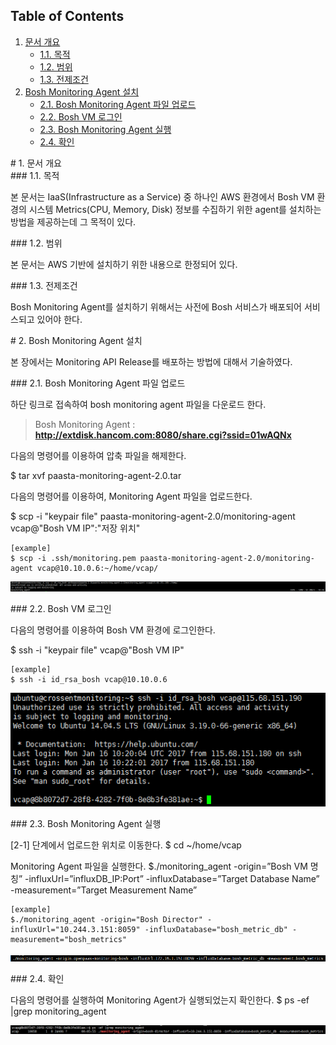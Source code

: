 ## Table of Contents
1. [문서 개요](#1)
     * [1.1. 목적](#2)
     * [1.2. 범위](#3)
     * [1.3. 전제조건](#4)
2. [Bosh Monitoring Agent 설치](#5)
     * [2.1.  Bosh Monitoring Agent 파일 업로드](#6)
     * [2.2.  Bosh VM 로그인](#7)
     * [2.3.  Bosh Monitoring Agent 실행](#8)
     * [2.4.  확인](#9)

<div id='1'></div>
# 1. 문서 개요

<div id='2'></div>
### 1.1. 목적
      
본 문서는 IaaS(Infrastructure as a Service) 중 하나인 AWS 환경에서 Bosh VM 환경의 시스템 Metrics(CPU, Memory, Disk) 정보를 수집하기 위한 agent를  설치하는 방법을 제공하는데 그 목적이 있다.

<div id='3'></div>
### 1.2. 범위
      
본 문서는 AWS 기반에 설치하기 위한 내용으로 한정되어 있다.

<div id='4'></div>
### 1.3. 전제조건
      
Bosh Monitoring Agent를 설치하기 위해서는 사전에 Bosh 서비스가 배포되어 서비스되고 있어야 한다.

<div id='5'></div>
# 2.  Bosh Monitoring Agent 설치

본 장에서는 Monitoring API Release를 배포하는 방법에 대해서 기술하였다.

<div id='6'></div>
### 2.1.  Bosh Monitoring Agent 파일 업로드 

하단 링크로 접속하여 bosh monitoring agent 파일을 다운로드 한다. 

>Bosh Monitoring Agent : **<http://extdisk.hancom.com:8080/share.cgi?ssid=01wAQNx>**

다음의 명령어를 이용하여 압축 파일을 해제한다.

$ tar xvf paasta-monitoring-agent-2.0.tar

다음의 명령어를 이용하여, Monitoring Agent 파일을 업로드한다.

$ scp -i "keypair file" paasta-monitoring-agent-2.0/monitoring-agent vcap@"Bosh VM IP":"저장 위치"

```
[example]
$ scp -i .ssh/monitoring.pem paasta-monitoring-agent-2.0/monitoring-agent vcap@10.10.0.6:~/home/vcap/
```

<kbd>![2-1-1]</kbd>

<div id='7'></div>
### 2.2.  Bosh VM 로그인

다음의 명령어를 이용하여 Bosh VM 환경에 로그인한다.

$ ssh -i "keypair file" vcap@"Bosh VM IP"

```
[example]
$ ssh -i id_rsa_bosh vcap@10.10.0.6
```

<kbd>![2-2-1]</kbd>

<div id='8'></div>
### 2.3.  Bosh Monitoring Agent 실행

[2-1] 단계에서 업로드한 위치로 이동한다.
$ cd ~/home/vcap

Monitoring Agent 파일을 실행한다.
$./monitoring_agent -origin=”Bosh VM 명칭” -influxUrl=”influxDB_IP:Port” -influxDatabase=”Target Database Name” -measurement=”Target Measurement Name”

```
[example]
$./monitoring_agent -origin="Bosh Director" -influxUrl="10.244.3.151:8059" -influxDatabase="bosh_metric_db" -measurement="bosh_metrics"
```

<kbd>![2-3-1]</kbd>


<div id='9'></div>
### 2.4.  확인

다음의 명령어를 실행하여 Monitoring Agent가 실행되었는지 확인한다.
$ ps -ef |grep monitoring_agent

<kbd>![2-4-1]</kbd>

[2-1-1]:images/monitoring-agent/2-1-1.png
[2-2-1]:images/monitoring-agent/2-2-1.png
[2-3-1]:images/monitoring-agent/2-3-1.png
[2-4-1]:images/monitoring-agent/2-4-1.png
